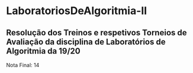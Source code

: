 # LaboratoriosDeAlgoritmia-II

## Resolução dos Treinos e respetivos Torneios de Avaliação da disciplina de Laboratórios de Algoritmia da 19/20

Nota Final: 14
